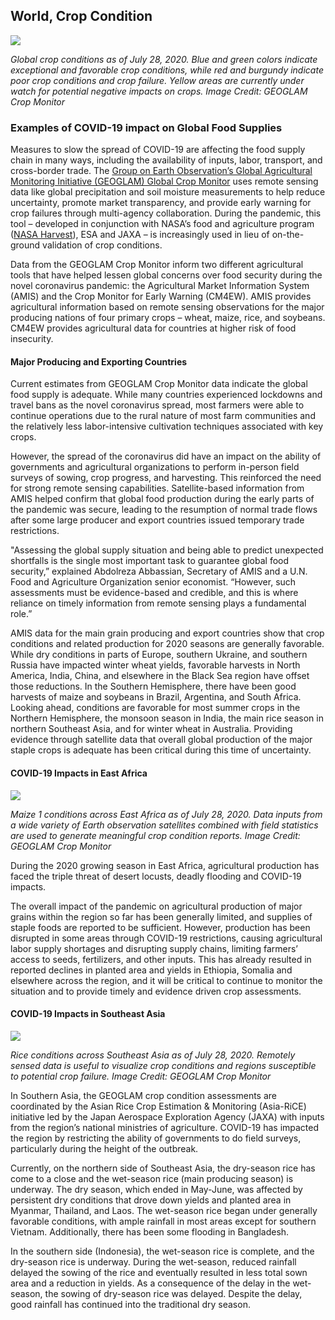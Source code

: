 ## World, Crop Condition

![](./data/trilateral/N6-Fig-1.png)


*Global crop conditions as of July 28, 2020. Blue and green colors indicate exceptional and favorable crop conditions, while red and burgundy indicate poor crop conditions and crop failure. Yellow areas are currently under watch for potential negative impacts on crops. Image Credit: GEOGLAM Crop Monitor*

### Examples of COVID-19 impact on Global Food Supplies

Measures to slow the spread of COVID-19 are affecting the food supply chain in many ways, including the availability of inputs, labor, transport, and cross-border trade. The [Group on Earth Observation’s Global Agricultural Monitoring Initiative (GEOGLAM) Global Crop Monitor](https://cropmonitor.org/) uses remote sensing data like global precipitation and soil moisture measurements to help reduce uncertainty, promote market transparency, and provide early warning for crop failures through multi-agency collaboration. During the pandemic, this tool – developed in conjunction with NASA’s food and agriculture program ([NASA Harvest](https://nasaharvest.org/)), ESA and JAXA – is increasingly used in lieu of on-the-ground validation of crop conditions.

Data from the GEOGLAM Crop Monitor inform two different agricultural tools that have helped lessen global concerns over food security during the novel coronavirus pandemic: the Agricultural Market Information System (AMIS) and the Crop Monitor for Early Warning (CM4EW). AMIS provides agricultural information based on remote sensing observations for the major producing nations of four primary crops – wheat, maize, rice, and soybeans. CM4EW provides agricultural data for countries at higher risk of food insecurity.


#### Major Producing and Exporting Countries

Current estimates from GEOGLAM Crop Monitor data indicate the global food supply is adequate. While many countries experienced lockdowns and travel bans as the novel coronavirus spread, most farmers were able to continue operations due to the rural nature of most farm communities and the relatively less labor-intensive cultivation techniques associated with key crops.

However, the spread of the coronavirus did have an impact on the ability of governments and agricultural organizations to perform in-person field surveys of sowing, crop progress, and harvesting. This reinforced the need for strong remote sensing capabilities. Satellite-based information from AMIS helped confirm that global food production during the early parts of the pandemic was secure, leading to the resumption of normal trade flows after some large producer and export countries issued temporary trade restrictions.

"Assessing the global supply situation and being able to predict unexpected shortfalls is the single most important task to guarantee global food security,” explained Abdolreza Abbassian, Secretary of AMIS and a U.N. Food and Agriculture Organization senior economist. “However, such assessments must be evidence-based and credible, and this is where reliance on timely information from remote sensing plays a fundamental role.”

AMIS data for the main grain producing and export countries show that crop conditions and related production for 2020 seasons are generally favorable. While dry conditions in parts of Europe, southern Ukraine, and southern Russia have impacted winter wheat yields, favorable harvests in North America, India, China, and elsewhere in the Black Sea region have offset those reductions. In the Southern Hemisphere, there have been good harvests of maize and soybeans in Brazil, Argentina, and South Africa. Looking ahead, conditions are favorable for most summer crops in the Northern Hemisphere, the monsoon season in India, the main rice season in northern Southeast Asia, and for winter wheat in Australia. Providing evidence through satellite data that overall global production of the major staple crops is adequate has been critical during this time of uncertainty.


#### COVID-19 Impacts in East Africa

![](./data/trilateral/N6-Fig-2.png)

*Maize 1 conditions across East Africa as of July 28, 2020. Data inputs from a wide variety of Earth observation satellites combined with field statistics are used to generate meaningful crop condition reports. Image Credit: GEOGLAM Crop Monitor*

During the 2020 growing season in East Africa, agricultural production has faced the triple threat of desert locusts, deadly flooding and COVID-19 impacts.

The overall impact of the pandemic on agricultural production of major grains within the region so far has been generally limited, and supplies of staple foods are reported to be sufficient. However, production has been disrupted in some areas through COVID-19 restrictions, causing agricultural labor supply shortages and disrupting supply chains, limiting farmers’ access to seeds, fertilizers, and other inputs. This has already resulted in reported declines in planted area and yields in Ethiopia, Somalia and elsewhere across the region, and it will be critical to continue to monitor the situation and to provide timely and evidence driven crop assessments.


#### COVID-19 Impacts in Southeast Asia

![](./data/trilateral/N6-Fig-3.png)

*Rice conditions across Southeast Asia as of July 28, 2020. Remotely sensed data is useful to visualize crop conditions and regions susceptible to potential crop failure. Image Credit: GEOGLAM Crop Monitor*

In Southern Asia, the GEOGLAM crop condition assessments are coordinated by the Asian Rice Crop Estimation & Monitoring (Asia-RiCE) initiative led by the Japan Aerospace Exploration Agency (JAXA) with inputs from the region’s national ministries of agriculture. COVID-19 has impacted the region by restricting the ability of governments to do field surveys, particularly during the height of the outbreak.

Currently, on the northern side of Southeast Asia, the dry-season rice has come to a close and the wet-season rice (main producing season) is underway. The dry season, which ended in May-June, was affected by persistent dry conditions that drove down yields and planted area in Myanmar, Thailand, and Laos. The wet-season rice began under generally favorable conditions, with ample rainfall in most areas except for southern Vietnam. Additionally, there has been some flooding in Bangladesh.

In the southern side (Indonesia), the wet-season rice is complete, and the dry-season rice is underway. During the wet-season, reduced rainfall delayed the sowing of the rice and eventually resulted in less total sown area and a reduction in yields. As a consequence of the delay in the wet-season, the sowing of dry-season rice was delayed. Despite the delay, good rainfall has continued into the traditional dry season.
